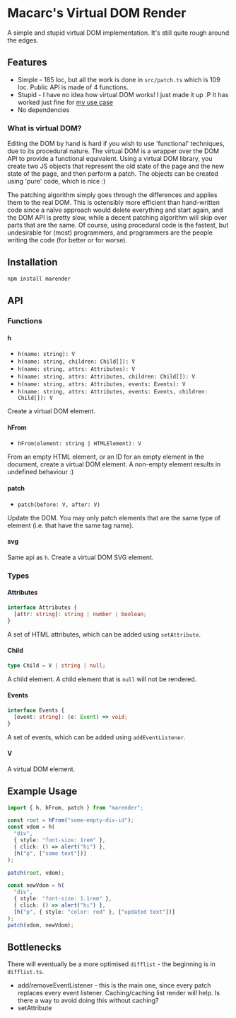 # Macarc's Virtual DOM Render

A simple and stupid virtual DOM implementation. It's still quite rough around the edges.

## Features

- Simple - 185 loc, but all the work is done in `src/patch.ts` which is 109 loc. Public API is made of 4 functions.
- Stupid - I have no idea how virtual DOM works! I just made it up :P It has worked just fine for [my use case](https://github.com/macarc/PipeScore)
- No dependencies

### What is virtual DOM?

Editing the DOM by hand is hard if you wish to use 'functional' techniques, due to its procedural nature. The virtual DOM is a wrapper over the DOM API to provide a functional equivalent. Using a virtual DOM library, you create two JS objects that represent the old state of the page and the new state of the page, and then perform a patch. The objects can be created using 'pure' code, which is nice :)

The patching algorithm simply goes through the differences and applies them to the real DOM. This is ostensibly more efficient than hand-written code since a naïve approach would delete everything and start again, and the DOM API is pretty slow, while a decent patching algorithm will skip over parts that are the same. Of course, using procedural code is the fastest, but undesirable for (most) programmers, and programmers are the people writing the code (for better or for worse).

## Installation

```bash
npm install marender
```

## API

### Functions

#### h

- `h(name: string): V`
- `h(name: string, children: Child[]): V`
- `h(name: string, attrs: Attributes): V`
- `h(name: string, attrs: Attributes, children: Child[]): V`
- `h(name: string, attrs: Attributes, events: Events): V`
- `h(name: string, attrs: Attributes, events: Events, children: Child[]): V`

Create a virtual DOM element.

#### hFrom

- `hFrom(element: string | HTMLElement): V`

From an empty HTML element, or an ID for an empty element in the document, create a virtual DOM element. A non-empty element results in undefined behaviour :)

#### patch

- `patch(before: V, after: V)`

Update the DOM. You may only patch elements that are the same type of element (i.e. that have the same tag name).

#### svg

Same api as `h`. Create a virtual DOM SVG element.

### Types

#### Attributes

```ts
interface Attributes {
  [attr: string]: string | number | boolean;
}
```

A set of HTML attributes, which can be added using `setAttribute`.

#### Child

```ts
type Child = V | string | null;
```

A child element. A child element that is `null` will not be rendered.

#### Events

```ts
interface Events {
  [event: string]: (e: Event) => void;
}
```

A set of events, which can be added using `addEventListener`.

#### V

A virtual DOM element.

## Example Usage

```ts
import { h, hFrom, patch } from "marender";

const root = hFrom("some-empty-div-id");
const vdom = h(
  "div",
  { style: "font-size: 1rem" },
  { click: () => alert("hi") },
  [h("p", ["some text"])]
);

patch(root, vdom);

const newVdom = h(
  "div",
  { style: "font-size: 1.1rem" },
  { click: () => alert("hi") },
  [h("p", { style: "color: red" }, ["updated text"])]
);
patch(vdom, newVdom);
```

## Bottlenecks

There will eventually be a more optimised `difflist` - the beginning is in `difflist.ts`.

- add/removeEventListener - this is the main one, since every patch replaces every event listener. Caching/caching list render will help. Is there a way to avoid doing this without caching?
- setAttribute

